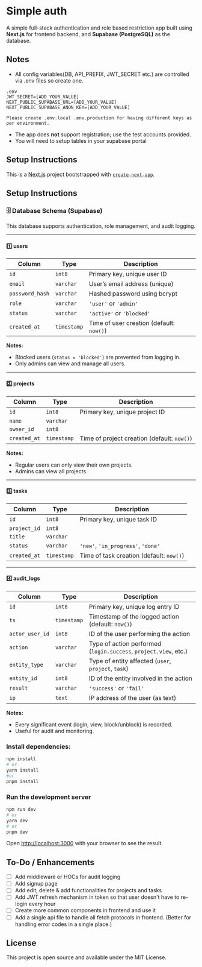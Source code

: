 # Simple auth
A simple full-stack authentication and role based restriction app built using **Next.js** for frontend backend, and **Supabase (PostgreSQL)** as the database.

## Notes
- All config variables(DB, API_PREFIX, JWT_SECRET etc.)  are controlled via .env files so create one.
```
.env 
JWT_SECRET=[ADD_YOUR_VALUE]
NEXT_PUBLIC_SUPABASE_URL=[ADD_YOUR_VALUE]
NEXT_PUBLIC_SUPABASE_ANON_KEY=[ADD_YOUR_VALUE]

Please create .env.local .env.production for having different keys as per environment.

```
- The app does **not** support registration; use the test accounts provided.
- You will need to setup tables in your supabase portal

## Setup Instructions

This is a [Next.js](https://nextjs.org) project bootstrapped with [`create-next-app`](https://nextjs.org/docs/app/api-reference/cli/create-next-app).

## Setup Instructions

### 🗄️ Database Schema (Supabase)

This database supports authentication, role management, and audit logging.

---

#### **1️⃣ users**

| Column | Type | Description |
|---------|------|-------------|
| `id` | `int8` | Primary key, unique user ID |
| `email` | `varchar` | User’s email address (unique) |
| `password_hash` | `varchar` | Hashed password using bcrypt |
| `role` | `varchar` | `'user'` or `'admin'` |
| `status` | `varchar` | `'active'` or `'blocked'` |
| `created_at` | `timestamp` | Time of user creation (default: `now()`) |

**Notes:**
- Blocked users (`status = 'blocked'`) are prevented from logging in.
- Only admins can view and manage all users.

---

#### **2️⃣ projects**

| Column | Type | Description |
|---------|------|-------------|
| `id` | `int8` | Primary key, unique project ID |
| `name` | `varchar` | |
| `owner_id` | `int8` | |
| `created_at` | `timestamp` | Time of project creation (default: `now()`) |

**Notes:**
- Regular users can only view their own projects.
- Admins can view all projects.

---

#### **3️⃣ tasks**

| Column | Type | Description |
|---------|------|-------------|
| `id` | `int8` | Primary key, unique task ID |
| `project_id` | `int8` |  |
| `title` | `varchar` | |
| `status` | `varchar` | `'new'`, `'in_progress'`, `'done'` |
| `created_at` | `timestamp` | Time of task creation (default: `now()`) |

---

#### **4️⃣ audit_logs**

| Column | Type | Description |
|---------|------|-------------|
| `id` | `int8` | Primary key, unique log entry ID |
| `ts` | `timestamp` | Timestamp of the logged action (default: `now()`) |
| `actor_user_id` | `int8` | ID of the user performing the action |
| `action` | `varchar` | Type of action performed (`login.success`, `project.view`, etc.) |
| `entity_type` | `varchar` | Type of entity affected (`user`, `project`, `task`) |
| `entity_id` | `int8` | ID of the entity involved in the action |
| `result` | `varchar` | `'success'` or `'fail'` |
| `ip` | `text` | IP address of the user (as text) |

**Notes:**
- Every significant event (login, view, block/unblock) is recorded.
- Useful for audit and monitoring.

### Install dependencies:

```bash
npm install
# or
yarn install
#or
pnpm install
```

### Run the development server

```bash
npm run dev
# or
yarn dev
# or
pnpm dev
```

Open [http://localhost:3000](http://localhost:3000) with your browser to see the result.

## To-Do / Enhancements

- [ ] Add middleware or HOCs for audit logging
- [ ] Add signup page
- [ ] Add edit, delete & add functionalities for projects and tasks
- [ ] Add JWT refresh mechanism in token so that user doesn't have to re-login every hour
- [ ] Create more common components in frontend and use it
- [ ] Add a single api file to handle all fetch protocols in frontend. (Better for handling error codes in a single place.)

## License

This project is open source and available under the MIT License.